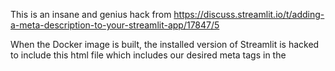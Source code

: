 This is an insane and genius hack from
https://discuss.streamlit.io/t/adding-a-meta-description-to-your-streamlit-app/17847/5

When the Docker image is built, the installed version of Streamlit is hacked to
include this html file which includes our desired meta tags in the <head>